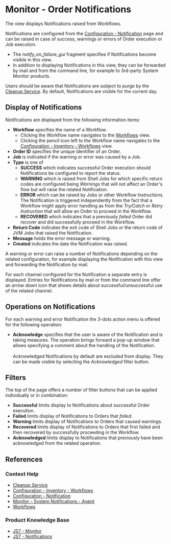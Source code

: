 # Monitor - Order Notifications

The view displays Notifications raised from Workflows.

Notifications are configured from the [Configuration - Notification](/configuration-notification) page and can be raised in case of success, warnings or errors of Order execution or Job execution.

- The *notify_on_failure_gui* fragment specifies if Notifications become visible in this view.
- In addition to displaying Notifications in this view, they can be forwarded by mail and from the command line, for example to 3rd-party System Monitor products.

Users should be aware that Notifications are subject to purge by the [Cleanup Service](/service-cleanup). By default, Notifications are visible for the current day.

## Display of Notifications

Notifications are displayed from the following information items:

- **Workflow** specifies the name of a Workflow. 
  - Clicking the Workflow name navigates to the [Workflows](/workflows) view.
  - Clicking the pencil icon left to the Workflow name navigates to the [Configuration - Inventory - Workflows](/configuration-inventory-workflows) view.
- **Order ID** specifies the unique identifier of an Order.
- **Job** is indicated if the warning or error was caused by a Job.
- **Type** is one of
  - **SUCCESS** which indicates successful Order execution should Notifications be configured to report the status.
  - **WARNING** which is raised from Shell Jobs for which specific return codes are configured being *Warnings* that will not affect an Order's flow but will raise the related Notification.
  - **ERROR** which can be raised by Jobs or other Workflow Instructions. The Notification is triggered independently from the fact that a Workflow might apply error handling as from the *Try/Catch* or *Retry Instruction* that will allow an Order to proceed in the Workflow.
  - **RECOVERED** which indicates that a previously *failed* Order did recover and did successfully proceed in the Workflow.
- **Return Code** indicates the exit code of Shell Jobs or the return code of JVM Jobs that raised the Notification.
- **Message** holds the error message or warning.
- **Created** indicates the date the Notification was raised.

A warning or error can raise a number of Notifications depending on the related configuration, for example displaying the Notification with this view and forwarding the Notification by mail. 

For each channel configured for the Notification a separate entry is displayed. Entries for Notifications by mail or from the command line offer an *arrow down* icon that shows details about successful/unsuccessful use of the related channel.

## Operations on Notifications

For each warning and error Notification the 3-dots action menu is offered for the following operation:

- **Acknowledge** specifies that the user is aware of the Notification and is taking measures. The operation brings forward a pop-up window that allows specifying a comment about the handling of the Notification. <br/><br/>Acknowledged Notifications by default are excluded from display. They can be made visible by selecting the *Acknowledged* filter button.

## Filters

The top of the page offers a number of filter buttons that can be applied individually or in combination:

- **Successful** limits display to Notifications about successful Order execution.
- **Failed** limits display of Notifications to Orders that *failed*.
- **Warning** limits display of Notifications to Orders that caused warnings.
- **Recovered** limits display of Notifications to Orders that first failed and then recovered by successfully proceeding in the Workflow.
- **Acknowledged** limits display to Notifications that previously have been acknowledged from the related operation.

## References

### Context Help

- [Cleanup Service](/service-cleanup)
- [Configuration - Inventory - Workflows](/configuration-inventory-workflows)
- [Configuration - Notification](/configuration-notification)
- [Monitor - System Notifications - Agent](/monitor-notifications-system)
- [Workflows](/workflows)

### Product Knowledge Base

- [JS7 - Monitor](https://kb.sos-berlin.com/display/JS7/JS7+-+Monitor)
- [JS7 - Notifications](https://kb.sos-berlin.com/display/JS7/JS7+-+Notifications)
